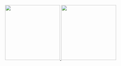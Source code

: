 <div>
  <a href="https://github.com/seu-usuário-aqui">
  <img height="180em" src="https://github-readme-stats.vercel.app/api/top-langs/?username=Sutanrrier&layout=compact&langs_count=7&theme=dracula"/>
  <img height="180em" src="https://github-readme-stats.vercel.app/api?username=Sutanrrier&show_icons=true&theme=dracula&include_all_commits=true&count_private=false"/>
</div>

<div>
  <a href:https://github.com/sutanrrier/sutanrrier/blob/output/github-contribution-grid-snake.svg>
</div>
